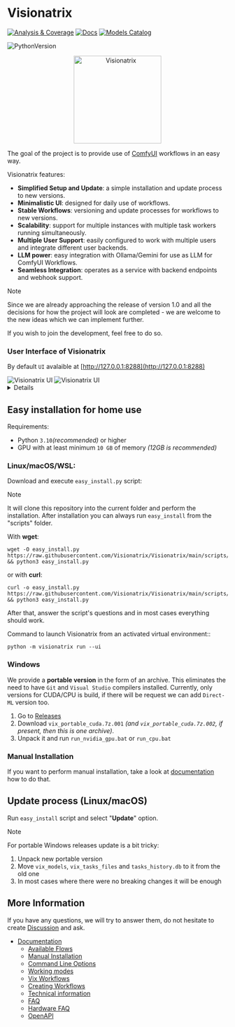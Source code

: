 # Visionatrix

[![Analysis & Coverage](https://github.com/Visionatrix/Visionatrix/actions/workflows/analysis-coverage.yml/badge.svg)](https://github.com/Visionatrix/Visionatrix/actions/workflows/analysis-coverage.yml)
[![Docs](https://github.com/Visionatrix/VixFlowsDocs/actions/workflows/docs.yml/badge.svg)](https://visionatrix.github.io/VixFlowsDocs/)
[![Models Catalog](https://github.com/Visionatrix/VixFlowsDocs/actions/workflows/check-models-catalog.yml/badge.svg)](https://github.com/Visionatrix/VixFlowsDocs/actions/workflows/check-models-catalog.yml)

![PythonVersion](https://img.shields.io/badge/python-3.10%20%7C%203.11%20%7C%203.12-blue)

<div align="center">
 <img alt="Visionatrix" height="200px" src="https://raw.githubusercontent.com/Visionatrix/VixFlowsDocs/main/screenshots/logo.png">
</div>

The goal of the project is to provide use of [ComfyUI](https://github.com/comfyanonymous/ComfyUI) workflows in an easy way.

Visionatrix features:

  * **Simplified Setup and Update**:  a simple installation and update process to new versions.
  * **Minimalistic UI**:  designed for daily use of workflows.
  * **Stable Workflows**:  versioning and update processes for workflows to new versions.
  * **Scalability**:  support for multiple instances with multiple task workers running simultaneously.
  * **Multiple User Support**:  easily configured to work with multiple users and integrate different user backends.
  * **LLM power**:  easy integration with Ollama/Gemini for use as LLM for ComfyUI Workflows.
  * **Seamless Integration**:  operates as a service with backend endpoints and webhook support.

> [!NOTE]
> Since we are already approaching the release of version 1.0 and all the decisions for how the project will look are completed -
> we are welcome to the new ideas which we can implement further.
>
> If you wish to join the development, feel free to do so.

### User Interface of **Visionatrix**

By default `UI` avalaible at [http://127.0.0.1:8288](http://127.0.0.1:8288)

<picture>
  <source media="(prefers-color-scheme: dark)" srcset="https://raw.githubusercontent.com/Visionatrix/VixFlowsDocs/main/screenshots/screenshot_1_dark.jpeg">
  <img alt="Visionatrix UI" src="https://raw.githubusercontent.com/Visionatrix/VixFlowsDocs/main/screenshots/screenshot_1_light.jpeg">
</picture>

<picture>
  <source media="(prefers-color-scheme: dark)" srcset="https://raw.githubusercontent.com/Visionatrix/VixFlowsDocs/main/screenshots/screenshot_3_dark.jpeg">
  <img alt="Visionatrix UI" src="https://raw.githubusercontent.com/Visionatrix/VixFlowsDocs/main/screenshots/screenshot_3_light.jpeg">
</picture>

<details>

  Short [video demo](https://github.com/Visionatrix/VixFlowsDocs/blob/main/screenshots/short_demo.webp)

  ![Visionatrix Demo](https://raw.githubusercontent.com/Visionatrix/VixFlowsDocs/main/screenshots/short_demo.webp)

</details>

## Easy installation for home use

Requirements:

- Python `3.10`*(recommended)* or higher
- GPU with at least minimum `10 GB` of memory *(12GB is recommended)*

### Linux/macOS/WSL:

Download and execute `easy_install.py` script:

> [!NOTE]
> It will clone this repository into the current folder and perform the installation.
> After installation you can always run `easy_install` from the "scripts" folder.

With **wget**:
```console
wget -O easy_install.py https://raw.githubusercontent.com/Visionatrix/Visionatrix/main/scripts/easy_install.py && python3 easy_install.py
```

or with **curl**:
```console
curl -o easy_install.py https://raw.githubusercontent.com/Visionatrix/Visionatrix/main/scripts/easy_install.py && python3 easy_install.py
```

After that, answer the script's questions and in most cases everything should work.

Command to launch Visionatrix from an activated virtual environment::

```console
python -m visionatrix run --ui
```

### Windows

We provide a **portable version** in the form of an archive.
This eliminates the need to have `Git` and `Visual Studio` compilers installed.
Currently, only versions for CUDA/CPU is build, if there will be request we can add `Direct-ML` version too.

1. Go to [Releases](https://github.com/Visionatrix/Visionatrix/releases)
2. Download `vix_portable_cuda.7z.001` *(and `vix_portable_cuda.7z.002`, if present, then this is one archive)*.
3. Unpack it and run `run_nvidia_gpu.bat` or `run_cpu.bat`

### Manual Installation

If you want to perform manual installation, take a look at [documentation](https://visionatrix.github.io/VixFlowsDocs/Installation.html) how to do that.

## Update process (Linux/macOS)

Run `easy_install` script and select "**Update**" option.

> [!NOTE]
> For portable Windows releases update is a bit tricky:
> 1. Unpack new portable version
> 2. Move `vix_models`, `vix_tasks_files` and `tasks_history.db` to it from the old one
> 3. In most cases where there were no breaking changes it will be enough

## More Information

If you have any questions, we will try to answer them, do not hesitate to create [Discussion](https://github.com/Visionatrix/Visionatrix/discussions/new/choose) and ask.

- [Documentation](https://visionatrix.github.io/VixFlowsDocs/)
  - [Available Flows](https://visionatrix.github.io/VixFlowsDocs/Flows/index.html)
  - [Manual Installation](https://visionatrix.github.io/VixFlowsDocs/Installation.html)
  - [Command Line Options](https://visionatrix.github.io/VixFlowsDocs/CommandLineOptions.html)
  - [Working modes](https://visionatrix.github.io/VixFlowsDocs/WorkingModes.html)
  - [Vix Workflows](https://visionatrix.github.io/VixFlowsDocs/VixWorkflows.html)
  - [Creating Workflows](https://visionatrix.github.io/VixFlowsDocs/ComfyUI2VixMigration.html)
  - [Technical information](https://visionatrix.github.io/VixFlowsDocs/TechnicalInformation.html)
  - [FAQ](https://visionatrix.github.io/VixFlowsDocs/FAQ.html)
  - [Hardware FAQ](https://visionatrix.github.io/VixFlowsDocs/HardwareFAQ.html)
  - [OpenAPI](https://visionatrix.github.io/VixFlowsDocs/swagger.html)
